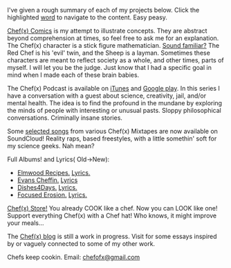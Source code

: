 I've given a rough summary of each of my projects below. Click the highlighted [word](https://img.memesuper.com/0d2473e45db5e6cb52934ad3afafe0ed_img-word-meme_554-369.jpeg) to navigate to the content. Easy peasy. 

[Chef(x) Comics](https://www.instagram.com/chefofx/) is my attempt to illustrate concepts. They are abstract beyond comprehension at times, so feel free to ask me for an explanation. The Chef(x) character is a stick figure mathematician. [Sound familiar?](http://www.xkcd.com/) The Red Chef is his 'evil' twin, and the Sheep is a layman. Sometimes these characters are meant to reflect society as a whole, and other times, parts of myself. I will let you be the judge. Just know that I had a specific goal in mind when I made each of these brain babies. 

The Chef(x) Podcast is available on [iTunes](https://itunes.apple.com/us/podcast/the-chef-x-podcast/id1227336978?mt=2) and [Google play](https://playmusic.app.goo.gl/?ibi=com.google.PlayMusic&isi=691797987&ius=googleplaymusic&link=https://play.google.com/music/m/I3rgybfbwoigom32k224js4y27a?t%3DThe_Chef(x)_Podcast%26pcampaignid%3DMKT-na-all-co-pr-mu-pod-16). In this series I have a conversation with a guest about science, creativity, jail, and/or mental health. The idea is to find the profound in the mundane by exploring the minds of people with interesting or unusual pasts. Sloppy philosophical conversations. Criminally insane stories. 

Some [selected songs](https://soundcloud.com/redchef) from various Chef(x) Mixtapes are now available on SoundCloud! Reality raps, based freestyles, with a little somethin' soft for my science geeks. Nah mean?  

Full Albums! and Lyrics( Old->New):
- [Elmwood Recipes.](https://soundcloud.com/redchef/sets/elmwood-recipes/s-4d0MH) [Lyrics.](https://drive.google.com/open?id=0B1Ol8fuZMTCWOUpzdnZqLUh1WG8)
- [Evans Cheffin.](https://soundcloud.com/redchef/sets/evans-cheffin/s-5ctrP) [Lyrics](https://drive.google.com/open?id=0B1Ol8fuZMTCWLTlNTUxEZER5c1U)
- [Dishes4Days.](https://soundcloud.com/redchef/sets/dishes4days/s-NY0Mc) [Lyrics.](https://drive.google.com/open?id=0B1Ol8fuZMTCWc09Yb2tRZndleVE)
- [Focused Erosion.](https://soundcloud.com/redchef/sets/focused-erosion/s-pihsw) [Lyrics.](https://drive.google.com/open?id=0B1Ol8fuZMTCWWVNQdXd2ZndiaDA)

[Chef(x) Store!](https://www.etsy.com/shop/Chefofx?ref=search_shop_redirect) You already COOK like a chef. Now you can LOOK like one! Support everything Chef(x) with a Chef hat! Who knows, it might improve your meals...

The [Chef(x) blog](https://chefofxblog.wordpress.com/) is still a work in progress. Visit for some essays inspired by or vaguely connected to some of my other work.

Chefs keep cookin. Email: chefofx@gmail.com

